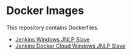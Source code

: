 # Docker Images

This repository contains Dockerfiles.

 - [Jenkins Windows JNLP Slave](https://github.com/SWBSanjeewa/docker-images/tree/master/jenkins-windows-jnlp-slaves)
 - [Jenkins Docker Cloud Windows JNLP Slave ](https://github.com/SWBSanjeewa/docker-images/tree/master/jenkins-windows-slaves)
